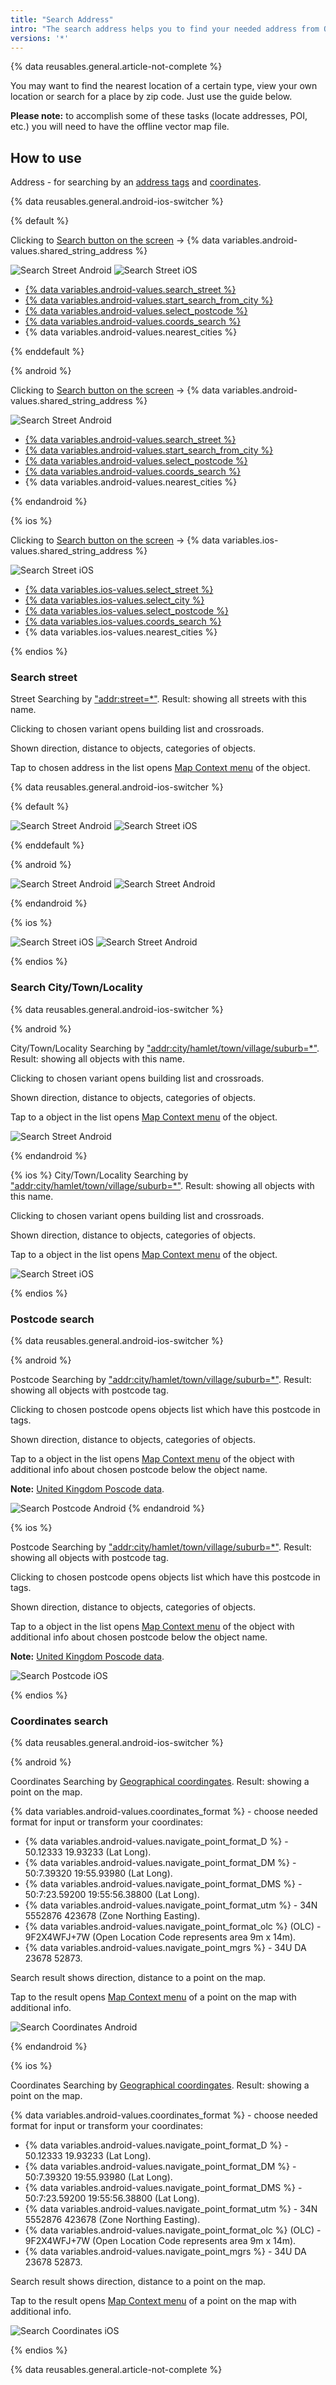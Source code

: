 ```yaml
---
title: "Search Address"
intro: "The search address helps you to find your needed address from OpenStreetMap data."
versions: '*'
---
```



{% data reusables.general.article-not-complete %}

You may want to find the nearest location of a certain type, view your own location or search for a place by zip code. Just use the guide below.

**Please note:** to accomplish some of these tasks (locate addresses, POI, etc.) you will need to have the offline vector map file.

## How to use

Address - for searching by an [address tags](https://wiki.openstreetmap.org/w/index.php?title=Key:addr) and [coordinates](https://en.wikipedia.org/wiki/Geographic_coordinate_system).

{% data reusables.general.android-ios-switcher %}

{% default %}

Clicking to [Search button on the screen](/osmand/widgets/map-buttons#search) -> {% data variables.android-values.shared_string_address %}

![Search Street Android](/assets/images/search/street_search_android.png) ![Search Street iOS](/assets/images/search/street_search_ios.png)

- [{% data variables.android-values.search_street %}](/osmand/search/search-address#search-street)
- [{% data variables.android-values.start_search_from_city %}](/osmand/search/search-address#search-citytownlocality)
- [{% data variables.android-values.select_postcode %}](/osmand/search/search-address#postcode-search)
- [{% data variables.android-values.coords_search %}](/osmand/search/search-address#coordinates-search)
- {% data variables.android-values.nearest_cities %}


{% enddefault %}

{% android %}


Clicking to [Search button on the screen](/osmand/widgets/map-buttons#search) -> {% data variables.android-values.shared_string_address %}

![Search Street Android](/assets/images/search/street_search_android.png) 

- [{% data variables.android-values.search_street %}](/osmand/search/search-address#search-street)
- [{% data variables.android-values.start_search_from_city %}](/osmand/search/search-address#search-citytownlocality)
- [{% data variables.android-values.select_postcode %}](/osmand/search/search-address#postcode-search)
- [{% data variables.android-values.coords_search %}](/osmand/search/search-address#coordinates-search)
- {% data variables.android-values.nearest_cities %}

{% endandroid %}

{% ios %}

Clicking to [Search button on the screen](/osmand/widgets/map-buttons#search) -> {% data variables.ios-values.shared_string_address %}

![Search Street iOS](/assets/images/search/street_search_ios.png)

- [{% data variables.ios-values.select_street %}](/osmand/search/search-address#search-street)
- [{% data variables.ios-values.select_city %}](/osmand/search/search-address#search-citytownlocality)
- [{% data variables.ios-values.select_postcode %}](/osmand/search/search-address#postcode-search)
- [{% data variables.ios-values.coords_search %}](/osmand/search/search-address#coordinates-search)
- {% data variables.ios-values.nearest_cities %}

{% endios %}

### Search street

Street Searching by ["addr:street=*"](https://wiki.openstreetmap.org/w/index.php?title=Key:addr). Result: showing all streets with this name.

Clicking to chosen variant opens building list and crossroads.

Shown direction, distance to objects, categories of objects.

Tap to chosen address in the list opens [Map Context menu](/osmand/map/map-context-menu#select-an-object-short-tap) of the object.

{% data reusables.general.android-ios-switcher %}

{% default %}

![Search Street Android](/assets/images/search/street_search.png) ![Search Street iOS](/assets/images/search/address_street_search_ios.png) 

{% enddefault %}


{% android %}


![Search Street Android](/assets/images/search/street_search.png) ![Search Street Android](/assets/images/search/street_search_1.png)

{% endandroid %}

{% ios %}

![Search Street iOS](/assets/images/search/address_street_search_ios.png) ![Search Street Android](/assets/images/search/address_street_search_1_ios.png)


{% endios %}

### Search City/Town/Locality

{% data reusables.general.android-ios-switcher %}

{% android %}

City/Town/Locality Searching by ["addr:city/hamlet/town/village/suburb=*"](https://wiki.openstreetmap.org/w/index.php?title=Key:addr). Result: showing all objects with this name.

Clicking to chosen variant opens building list and crossroads.

Shown direction, distance to objects, categories of objects.

Tap to a object in the list opens [Map Context menu](/osmand/map/map-context-menu#select-an-object-short-tap) of the object.

![Search Street Android](/assets/images/search/town_search_android.png) 

{% endandroid %}

{% ios %}
City/Town/Locality Searching by ["addr:city/hamlet/town/village/suburb=*"](https://wiki.openstreetmap.org/w/index.php?title=Key:addr). Result: showing all objects with this name.

Clicking to chosen variant opens building list and crossroads.

Shown direction, distance to objects, categories of objects.

Tap to a object in the list opens [Map Context menu](/osmand/map/map-context-menu#select-an-object-short-tap) of the object.

![Search Street iOS](/assets/images/search/town_search_ios.png)

{% endios %}


### Postcode search

{% data reusables.general.android-ios-switcher %}

{% android %}

Postcode Searching by ["addr:city/hamlet/town/village/suburb=*"](https://wiki.openstreetmap.org/w/index.php?title=Key:addr). Result: showing all objects with postcode tag.

Clicking to chosen postcode opens objects list which have this postcode in tags.

Shown direction, distance to objects, categories of objects.

Tap to a object in the list opens [Map Context menu](/osmand/map/map-context-menu#select-an-object-short-tap) of the object with additional info about chosen postcode below the object name.

**Note:** [United Kingdom Poscode data](https://github.com/hvdwolf/OsmAnd-UKpostcodes/releases).

![Search Postcode Android](/assets/images/search/postcode_android.png)
{% endandroid %}

{% ios %}

Postcode Searching by ["addr:city/hamlet/town/village/suburb=*"](https://wiki.openstreetmap.org/w/index.php?title=Key:addr). Result: showing all objects with postcode tag.

Clicking to chosen postcode opens objects list which have this postcode in tags.

Shown direction, distance to objects, categories of objects.

Tap to a object in the list opens [Map Context menu](/osmand/map/map-context-menu#select-an-object-short-tap) of the object with additional info about chosen postcode below the object name.

**Note:** [United Kingdom Poscode data](https://github.com/hvdwolf/OsmAnd-UKpostcodes/releases).

![Search Postcode iOS](/assets/images/search/postcode_ios.png)

{% endios %}


### Coordinates search

{% data reusables.general.android-ios-switcher %}

{% android %}

Coordinates Searching by [Geographical coordingates](https://en.wikipedia.org/wiki/Geographic_coordinate_system). Result: showing a point on the map.

{% data variables.android-values.coordinates_format %} - choose needed format for input or transform your coordinates:
- {% data variables.android-values.navigate_point_format_D %} - 50.12333  19.93233 (Lat Long).
- {% data variables.android-values.navigate_point_format_DM %} - 50:7.39320  19:55.93980 (Lat Long).
- {% data variables.android-values.navigate_point_format_DMS %} - 50:7:23.59200  19:55:56.38800 (Lat Long).
- {% data variables.android-values.navigate_point_format_utm %} - 34N 5552876  423678 (Zone Northing Easting).
- {% data variables.android-values.navigate_point_format_olc %} (OLC) - 9F2X4WFJ+7W (Open Location Code represents area 9m x 14m).
- {% data variables.android-values.navigate_point_mgrs %} - 34U DA 23678 52873.

Search result shows direction, distance to a point on the map.

Tap to the result opens [Map Context menu](/osmand/map/map-context-menu#select-any-point-long-tap) of a point on the map with additional info.

![Search Coordinates Android](/assets/images/search/coordinates_search_android.png)

{% endandroid %}

{% ios %}

Coordinates Searching by [Geographical coordingates](https://en.wikipedia.org/wiki/Geographic_coordinate_system). Result: showing a point on the map.

{% data variables.android-values.coordinates_format %} - choose needed format for input or transform your coordinates:
- {% data variables.android-values.navigate_point_format_D %} - 50.12333  19.93233 (Lat Long).
- {% data variables.android-values.navigate_point_format_DM %} - 50:7.39320  19:55.93980 (Lat Long).
- {% data variables.android-values.navigate_point_format_DMS %} - 50:7:23.59200  19:55:56.38800 (Lat Long).
- {% data variables.android-values.navigate_point_format_utm %} - 34N 5552876  423678 (Zone Northing Easting).
- {% data variables.android-values.navigate_point_format_olc %} (OLC) - 9F2X4WFJ+7W (Open Location Code represents area 9m x 14m).
- {% data variables.android-values.navigate_point_mgrs %} - 34U DA 23678 52873.

Search result shows direction, distance to a point on the map.

Tap to the result opens [Map Context menu](/osmand/map/map-context-menu#select-any-point-long-tap) of a point on the map with additional info.

![Search Coordinates iOS](/assets/images/search/coordinates_search_ios.png)

{% endios %}

{% data reusables.general.article-not-complete %}